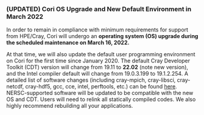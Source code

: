 ### (UPDATED) Cori OS Upgrade and New Default Environment in March 2022

In order to remain in compliance with minimum requirements for support from
HPE/Cray, Cori will undergo an **operating system (OS) upgrade during the
scheduled maintenance on March 16, 2022.**

At that time, we will also update the default user programming environment on
Cori for the first time since January 2020. The default Cray Developer 
Toolkit (CDT) version will change from 19.11 to **22.02** (note new version), 
and the Intel compiler default will change from 19.0.3.199 to 19.1.2.254. A 
detailed list of software changes (including cray-mpich, cray-libsci, 
cray-netcdf, cray-hdf5, gcc, cce, intel, perftools, etc.) can be found 
[here](https://docs.nersc.gov/systems/cori/timeline/default_PE_history/2022Mar/).
NERSC-supported software will be updated to be compatible with the new OS and
CDT. Users will need to relink all statically compiled codes. We also highly
recommend rebuilding all your applications.
